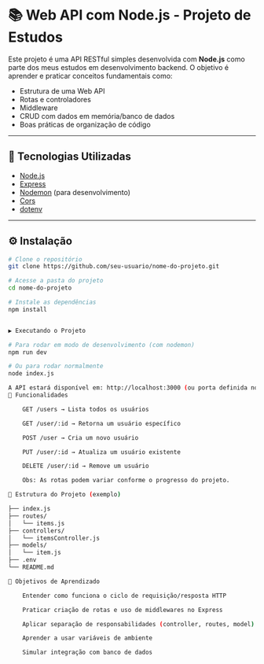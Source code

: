 # 📚 Web API com Node.js - Projeto de Estudos

Este projeto é uma API RESTful simples desenvolvida com **Node.js** como parte dos meus estudos em desenvolvimento backend. O objetivo é aprender e praticar conceitos fundamentais como:

- Estrutura de uma Web API
- Rotas e controladores
- Middleware
- CRUD com dados em memória/banco de dados
- Boas práticas de organização de código

---

## 🚀 Tecnologias Utilizadas

- [Node.js](https://nodejs.org/)
- [Express](https://expressjs.com/)
- [Nodemon](https://github.com/remy/nodemon) (para desenvolvimento)
- [Cors](https://www.npmjs.com/package/cors)
- [dotenv](https://www.npmjs.com/package/dotenv)

---

## ⚙️ Instalação

```bash
# Clone o repositório
git clone https://github.com/seu-usuario/nome-do-projeto.git

# Acesse a pasta do projeto
cd nome-do-projeto

# Instale as dependências
npm install


▶️ Executando o Projeto

# Para rodar em modo de desenvolvimento (com nodemon)
npm run dev

# Ou para rodar normalmente
node index.js

A API estará disponível em: http://localhost:3000 (ou porta definida no .env)
📌 Funcionalidades

    GET /users → Lista todos os usuários

    GET /user/:id → Retorna um usuário específico

    POST /user → Cria um novo usuário

    PUT /user/:id → Atualiza um usuário existente

    DELETE /user/:id → Remove um usuário

    Obs: As rotas podem variar conforme o progresso do projeto.

📁 Estrutura do Projeto (exemplo)

├── index.js
├── routes/
│   └── items.js
├── controllers/
│   └── itemsController.js
├── models/
│   └── item.js
├── .env
└── README.md

📖 Objetivos de Aprendizado

    Entender como funciona o ciclo de requisição/resposta HTTP

    Praticar criação de rotas e uso de middlewares no Express

    Aplicar separação de responsabilidades (controller, routes, model)

    Aprender a usar variáveis de ambiente

    Simular integração com banco de dados


